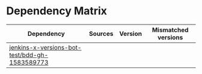 # Dependency Matrix

Dependency | Sources | Version | Mismatched versions
---------- | ------- | ------- | -------------------
[jenkins-x-versions-bot-test/bdd-gh-1583589773](https://github.com/jenkins-x-versions-bot-test/bdd-gh-1583589773.git) |  | []() | 
